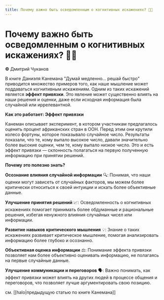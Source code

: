 ```yaml
---
title: Почему важно быть осведомленным о когнитивных искажениях? 🧠🔗
---
```

# Почему важно быть осведомленным о когнитивных искажениях? 🧠🔗
**©** Дмитрий Чуканов

В книге Даниэля Канемана "Думай медленно... решай быстро" приводится множество примеров того, как наше мышление может поддаваться когнитивным искажениям. Одним из таких искажений является **эффект привязки**. Это явление может существенно влиять на наши решения и оценки, даже если исходная информация была случайной или иррелевантной.

**Как это работает: Эффект привязки**

Канеман описывает эксперимент, в котором участникам предлагалось оценить процент африканских стран в ООН. Перед этим они крутили колесо фортуны, которое показывало случайное число. Результаты показали, что те, кому выпало высокое число, давали значительно более высокие оценки, чем те, кому выпало низкое число. Это и есть эффект привязки — склонность полагаться на первую полученную информацию при принятии решений.

**Почему это полезно знать?**

**Осознание влияния случайной информации** 🔍: Понимая, что наши оценки могут зависеть от случайных факторов, мы можем более критически относиться к своей интуиции и искать более объективные данные.

**Улучшение принятия решений** 📈: Осведомленность о когнитивных искажениях помогает принимать более обдуманные и рациональные решения, избегая ненужного влияния случайных чисел или информации.

**Развитие навыков критического мышления** 💡: Знание о таких искажениях развивает критическое мышление, помогая анализировать информацию более глубоко и осознанно.

**Объективная оценка информации** ⚖️: Понимание эффекта привязки позволяет нам более объективно оценивать информацию, не полагаясь на первые случайные данные.

**Улучшение коммуникации и переговоров** 🗣️: Важно понимать, как эффект привязки может влиять на других людей в процессе общения и переговоров, что позволяет лучше аргументировать свою позицию.

см. [[halo|предыдущую статью по книге Канемана]]
